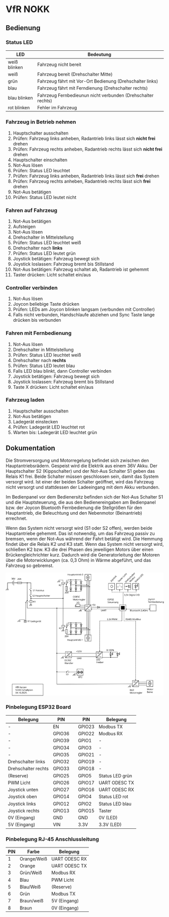 # VfR NOKK

## Bedienung

### Status LED

| LED | Bedeutung |
| --- | --- |
| weiß blinken | Fahrzeug nicht bereit |
| weiß | Fahrzeug bereit (Drehschalter Mitte) |
| grün | Fahrzeug fährt mit Vor-Ort Bedienung (Drehschalter links) |
| blau | Fahrzeug fährt mit Ferndienung (Drehschalter rechts) |
| blau blinken | Fahrzeug Fernbedieunun nicht verbunden (Drehschalter rechts) |
| rot blinken | Fehler im Fahrzeug |

### Fahrzeug in Betrieb nehmen

1. Hauptschalter ausschalten
2. Prüfen: Fahrzeug links anheben, Radantrieb links lässt sich **nicht frei** drehen
3. Prüfen: Fahrzeug rechts anheben, Radantrieb rechts lässt sich **nicht frei** drehen
4. Hauptschalter einschalten
5. Not-Aus lösen
6. Prüfen: Status LED leuchtet
7. Prüfen: Fahrzeug links anheben, Radantrieb links lässt sich **frei** drehen
8. Prüfen: Fahrzeug rechts anheben, Radantrieb rechts lässt sich **frei** drehen
9. Not-Aus betätigen
10. Prüfen: Status LED leutet nicht

### Fahren auf Fahrzeug

1. Not-Aus betätigen
2. Aufsteigen
3. Not-Aus lösen
4. Drehschalter in Mittelstellung
5. Prüfen: Status LED leuchtet weiß
6. Drehschalter nach **links**
7. Prüfen: Status LED leutet grün
8. Joystick betätigen: Fahrzeug bewegt sich
9. Joystick loslassen: Fahrzeug bremt bis Stillstand
10. Not-Aus betätigen: Fahrzeug schaltet ab, Radantrieb ist gehemmt
11. Taster drücken: Licht schaltet ein/aus

### Controller verbinden

1. Not-Aus lösen
2. Joycon beliebige Taste drücken
3. Prüfen: LEDs am Joycon blinken langsam (verbunden mit Controller)
4. Falls nicht verbunden, Handschlaufe abziehen und Sync Taste lange drücken bis verbunden

### Fahren mit Fernbedienung

1. Not-Aus lösen
2. Drehschalter in Mittelstellung
3. Prüfen: Status LED leuchtet weiß
4. Drehschalter nach **rechts**
5. Prüfen: Status LED leutet blau
6. Falls LED blau blinkt, dann Controller verbinden
7. Joystick betätigen: Fahrzeug bewegt sich
8. Joystick loslassen: Fahrzeug bremt bis Stillstand
9. Taste X drücken: Licht schaltet ein/aus

### Fahrzeug laden

1. Hauptschalter ausschalten
2. Not-Aus betätigen
3. Ladegerät einstecken
4. Prüfen: Ladegerät LED leuchtet rot
5. Warten bis: Ladegerät LED leuchtet grün

## Dokumentation

Die Stromversorgung und Motorregelung befindet sich zwischen den Hauptantriebsrädern. Gespeist wird die Elektrik aus einem 36V Akku. Der Hauptschalter S2 (Kippschalter) und der Not-Aus Schalter S1 geben das Relais K1 frei. Beide Schalter müssen geschlossen sein, damit das System versorgt wird. Ist einer der beiden Schalter geöffnet, wird das Fahrzeug nicht versorgt und stattdessen der Ladeeingang mit dem Akku verbunden.

Im Bedienpanel vor dem Bedienersitz befinden sich der Not-Aus Schalter S1 und die Hauptsteuerung, die aus den Bedienereingaben am Bedienpanel bzw. der Joycon Bluetooth Fernbedienung die Stellgrößen für den Hauptantrieb, die Beleuchtung und den Nebenmotor (Beinantrieb) errechnet.

Wenn das System nicht versorgt wird (S1 oder S2 offen), werden beide Hauptantriebe gehemmt. Das ist notwendig, um das Fahrzeug passiv zu bremsen, wenn der Not-Aus während der Fahrt betätigt wird. Die Hemmung findet über die Relais K2 und K3 statt. Wenn das System nicht versorgt wird, schließen K2 bzw. K3 die drei Phasen des jeweiligen Motors über einen Brückengleichrichter kurz. Dadurch wird die Generatorleitung der Motoren über die Motorwicklungen (ca. 0,3 Ohm) in Wärme abgeführt, und das Fahrzeug so gebremst.

![Schaltplan](/doc/schaltplan.png)

### Pinbelegung ESP32 Board

| Belegung  | PIN       |       | PIN           | Belegung  |
| ---       | ---       | ---   | ---           | ---       |
| -         | EN        |       | GPIO23        | Modbus TX |
| -         | GPIO36    |       | GPIO22        | Modbus RX |
| -         | GPIO39    |       | GPIO1         | - |
| -         | GPIO34    |       | GPIO3         | - |
| -         | GPIO35    |       | GPIO21        | - |
| Drehschalter links    | GPIO32 |  | GPIO19        | - |
| Drehschalter rechts   | GPIO33 |  | GPIO18        | - |
| (Reserve)         | GPIO25 |  | GPIO5         | Status LED grün |
| PWM Licht         | GPIO26 |  | GPIO17        | UART ODESC TX |
| Joystick unten    | GPIO27 |  | GPIO16        | UART ODESC RX |
| Joystick oben     | GPIO14 |  | GPIO4         | Status LED rot |
| Joystick links    | GPIO12 |  | GPIO2         | Status LED blau |
| Joystick rechts   | GPIO13 |  | GPIO15        | Taster |
| 0V (Eingang)      | GND    |  | GND           | 0V (LED) |
| 5V (Eingang)      | VIN    |  | 3.3V          | 3.3V (LED) |

### Pinbelegung RJ-45 Anschlussleitung

| PIN | Farbe | Belegung |
| --- | --- | --- |
| 1 | Orange/Weiß | UART ODESC RX |
| 2 | Orange | UART ODESC TX |
| 3 | Grün/Weiß | Modbus RX |
| 4 | Blau | PWM Licht |
| 5 | Blau/Weiß | (Reserve) |
| 6 | Grün | Modbus TX |
| 7 | Braun/weiß | 5V (Eingang) |
| 8 | Braun | 0V (Eingang) |
